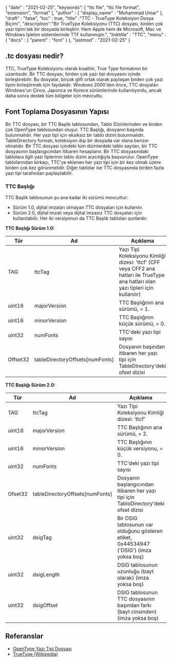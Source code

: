 {
  "date" : "2021-02-25",
  "keywords": [ "ttc file", "ttc file format", "extension", "format" ],
  "author" : {
    "display_name" : "Muhammad Umar"
},
  "draft" : "false",
  "toc" : true,
  "title" :"TTC - TrueType Koleksiyon Dosya Biçimi",
  "description":"Bir TrueType Koleksiyonu (TTC) dosyası, birden çok yazı tipini tek bir dosyada birleştirir. Hem Apple hem de Microsoft, Mac ve Windows İşletim sistemlerinde TTF kullanmıştır.",
  "linktitle" : "TTC",
  "menu" : {
    "docs" : {
      "parent" : "font"
}
},
  "lastmod" : "2021-02-25"
}

## .tc dosyası nedir?
TTC, TrueType Koleksiyonu olarak kısaltılır, True Type formatının bir uzantısıdır. Bir TTC dosyası, birden çok yazı tipi dosyasını içinde birleştirebilir. Bu dosyalar, birçok glifi ortak olarak paylaşan birden çok yazı tipini birleştirmek için faydalıdır. Windows 2000'den önce, TTC dosyaları Windows'un Çince, Japonca ve Korece sürümlerinde kullanılıyordu, ancak daha sonra destek tüm bölgeler için mevcuttu.


## Font Toplama Dosyasının Yapısı
Bir TTC dosyası, bir TTC Başlık tablosundan, Tablo Dizinlerinden ve birden çok OpenType tablosundan oluşur. TTC Başlığı, dosyanın başında bulunmalıdır. Her yazı tipi için eksiksiz bir tablo dizini bulunmalıdır. TableDirectory formatı, koleksiyon dışı bir dosyada var olana benzer olmalıdır. Bir TTC dosyası içindeki tüm dizinlerdeki tablo sayıları, bir TTC dosyasının başlangıcından itibaren hesaplanır.
Bir TTC dosyasındaki tablolara ilgili yazı tiplerinin tablo dizini aracılığıyla başvurulur. OpenType tablolarından birkaçı, TTC'ye eklenen her yazı tipi için bir kez olmak üzere birden çok kez görünmelidir. Diğer tablolar ise TTC dosyasında birden fazla yazı tipi tarafından paylaşılabilir.

### TTC Başlığı
TTC Başlık tablosunun şu ana kadar iki sürümü mevcuttur:
- Sürüm 1.0, dijital imzaları olmayan TTC dosyaları için kullanılır.
- Sürüm 2.0, dijital imzalı veya dijital imzasız TTC dosyaları için kullanılabilir.
Her iki versiyonun da TTC Başlık tabloları şunlardır:

**TTC Başlığı Sürüm 1.0:**

|Tür|Ad|Açıklama|
---|---|---|
|TAG|ttcTag|Yazı Tipi Koleksiyonu Kimliği dizesi: 'ttcf' (CFF veya CFF2 ana hatları ile TrueType ana hatları olan yazı tipleri için kullanılır)|
|uint16|majorVersion|TTC Başlığının ana sürümü, = 1.|
|uint16|minorVersion|TTC Başlığının küçük sürümü, = 0.|
|uint32|numFonts|TTC'deki yazı tipi sayısı|
|Offset32|tableDirectoryOffsets[numFonts]|Dosyanın başından itibaren her yazı tipi için TableDirectory'deki ofset dizisi|

**TTC Başlığı Sürüm 2.0:**

|Tür|Ad|Açıklama|
---|---|---|
|TAG|ttcTag |Yazı Tipi Koleksiyonu Kimliği dizesi: 'ttcf'|
|uint16| majorVersion |TTC Başlığının ana sürümü, = 2.|
|uint16| minorVersion |TTC Başlığının küçük versiyonu, = 0.|
|uint32| numFonts |TTC'deki yazı tipi sayısı|
|Ofset32| tableDirectoryOffsets[numFonts] |Dosyanın başlangıcından itibaren her yazı tipi için TabloDirectory'deki ofset dizisi|
|uint32| dsigTag |Bir DSIG tablosunun var olduğunu gösteren etiket, 0x44534947 ('DSIG') (imza yoksa boş)|
|uint32| dsigLength |DSIG tablosunun uzunluğu (bayt olarak) (imza yoksa boş)|
|uint32| dsigOffset |DSIG tablosunun TTC dosyasının başından farkı (bayt cinsinden) (imza yoksa boş)|

## Referanslar
* [OpenType Yazı Tipi Dosyası](https://learn.microsoft.com/en-us/typography/opentype/spec/otff)
* [TrueType (Wikipedia)](https://en.wikipedia.org/wiki/TrueType)

